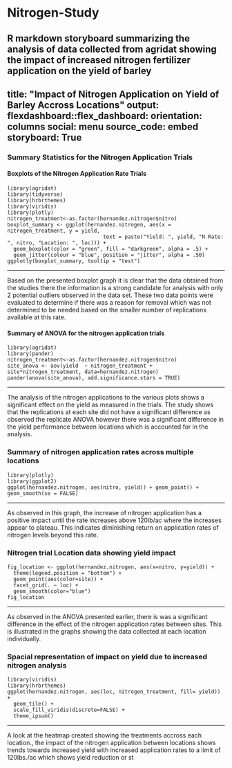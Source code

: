 # Nitrogen-Study
R markdown storyboard summarizing the analysis of data collected from agridat showing the impact of increased nitrogen fertilizer application on the yield of barley
---
title: "Impact of Nitrogen Application on Yield of Barley Accross Locations"
output: 
  flexdashboard::flex_dashboard:
    orientation: columns
    social: menu
    source_code: embed
    storyboard: True
---
### Summary Statistics for the Nitrogen Application Trials
#### Boxplots of the Nitrogen Application Rate Trials 

```{r}
library(agridat)
library(tidyverse)
library(hrbrthemes)
library(viridis)
library(plotly)
nitrogen_treatment<-as.factor(hernandez.nitrogen$nitro)
boxplot_summary <- ggplot(hernandez.nitrogen, aes(x = nitrogen_treatment, y = yield, 
                               text = paste("Yield: ", yield, "N Rate: ", nitro, "Location: ", loc))) + 
  geom_boxplot(color = "green", fill = "darkgreen", alpha = .5) +
  geom_jitter(colour = "blue", position = "jitter", alpha = .50)
ggplotly(boxplot_summary, tooltip = "text")
```

---

Based on the presented boxplot graph it is clear that the data obtained from the studies there the information is a strong candidate for analysis with only 2 potential outliers observed in the data set.  These two data points were evaluated to determine if there was a reason for removal which was not determined to be needed based on the smaller number of replications available at this rate.

#### Summary of ANOVA for the nitrogen application trials

```{r}
library(agridat)
library(pander)
nitrogen_treatment<-as.factor(hernandez.nitrogen$nitro)
site_anova <- aov(yield  ~ nitrogen_treatment + site*nitrogen_treatment, data=hernandez.nitrogen)
pander(anova(site_anova), add.significance.stars = TRUE)
```

---

The analysis of the nitrogen applications to the various plots shows a significant effect on the yield as measured in the trials.  The study shows that the replications at each site did not have a significant difference as observed the replicate ANOVA however there was a significant difference in the yield performance between locations which is accounted for in the analysis.  

### Summary of nitrogen application rates across multiple locations

```{r}
library(plotly)
library(ggplot2)
ggplot(hernandez.nitrogen, aes(nitro, yield)) + geom_point() + geom_smooth(se = FALSE)

```

---

As observed in this graph, the increase of nitrogen application has a positive impact until the rate increases above 120lb/ac where the increases appear to plateau.  This indicates diminishing return on application rates of nitrogen levels beyond this rate.

### Nitrogen trial Location data showing yield impact

```{r out.width="200%"}
fig_location <- ggplot(hernandez.nitrogen, aes(x=nitro, y=yield)) +
  theme(legend.position = "bottom") +
  geom_point(aes(color=site)) +
  facet_grid(. ~ loc) +
  geom_smooth(color="blue")
fig_location
```

---

As observed in the ANOVA presented earlier, there is was a significant difference in the effect of the nitrogen application rates between sites.  This is illustrated in the graphs showing the data collected at each location individually.

### Spacial representation of impact on yield due to increased nitrogen analysis

```{r}
library(viridis)
library(hrbrthemes)
ggplot(hernandez.nitrogen, aes(loc, nitrogen_treatment, fill= yield)) + 
  geom_tile() +
  scale_fill_viridis(discrete=FALSE) +
  theme_ipsum()
```

---

A look at the heatmap created showing the treatments accross each location.,  the impact of the nitrogen application between locations shows trends towards increased yield with increased application rates to a limit of 120lbs./ac which shows yield reduction or st
